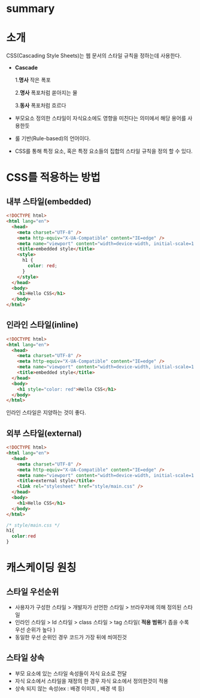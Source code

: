 # summary

# 소개

CSS(Cascading Style Sheets)는 웹 문서의 스타일 규칙을 정하는데 사용한다.

- **Cascade**

    1.**명사** 작은 폭포

    2.**명사** 폭포처럼 쏟아지는 물

    3.**동사** 폭포처럼 흐르다

- 부모요소 정의한 스타일이 자식요소에도 영향을 미친다는 의미에서 해당 용어를 사용한듯
- 룰 기반(Rule-based)의 언어이다.
- CSS를 통해 특정 요소, 혹은 특정 요소들의 집합의 스타일 규칙을 정의 할 수 있다.

# CSS를 적용하는 방법

## 내부 스타일(embedded)

```html
<!DOCTYPE html>
<html lang="en">
  <head>
    <meta charset="UTF-8" />
    <meta http-equiv="X-UA-Compatible" content="IE=edge" />
    <meta name="viewport" content="width=device-width, initial-scale=1.0" />
    <title>embedded style</title>
    <style>
      h1 {
        color: red;
      }
    </style>
  </head>
  <body>
    <h1>Hello CSS</h1>
  </body>
</html>
```

## 인라인 스타일(inline)

```html
<!DOCTYPE html>
<html lang="en">
  <head>
    <meta charset="UTF-8" />
    <meta http-equiv="X-UA-Compatible" content="IE=edge" />
    <meta name="viewport" content="width=device-width, initial-scale=1.0" />
    <title>embedded style</title>
  </head>
  <body>
    <h1 style="color: red">Hello CSS</h1>
  </body>
</html>
```

인라인 스타일은 지양하는 것이 좋다.

## 외부 스타일(external)

```html
<!DOCTYPE html>
<html lang="en">
  <head>
    <meta charset="UTF-8" />
    <meta http-equiv="X-UA-Compatible" content="IE=edge" />
    <meta name="viewport" content="width=device-width, initial-scale=1.0" />
    <title>external style</title>
    <link rel="stylesheet" href="style/main.css" />
  </head>
  <body>
    <h1>Hello CSS</h1>
  </body>
</html>
```

```css
/* style/main.css */
h1{
  color:red
}
```

# 캐스케이딩 원칭

## 스타일 우선순위

- 사용자가 구성한 스타일 > 개발자가 선언한 스타일 > 브라우저에 의해 정의된 스타일
- 인라인 스타일 > Id 스타일 > class 스타일 > tag 스타일( **적용 범위**가 좁을 수록 우선 순위가 높다 )
- 동일한 우선 순위인 경우 코드가 가장 뒤에 씌여진것

## 스타일 상속

- 부모 요소에 있는 스타일 속성들이 자식 요소로 전달
- 자식 요소에서 스타일을 재정의 한 경우 자식 요소에서 정의한것이 적용
- 상속 되지 않는 속성(ex : 배경 이미지 , 배경 색 등)